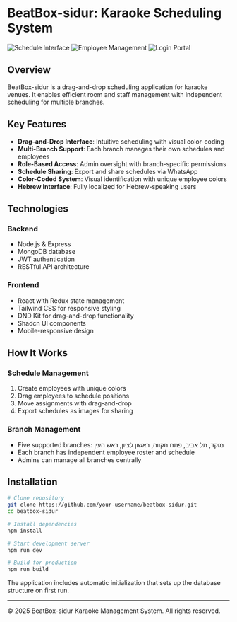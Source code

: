 # BeatBox-sidur: Karaoke Scheduling System

![Schedule Interface](https://res.cloudinary.com/dqfhbqcwv/image/upload/v1743504053/Screenshot_2025-04-01_at_13.40.19_ecngvv.png)
![Employee Management](https://res.cloudinary.com/dqfhbqcwv/image/upload/v1743504054/Screenshot_2025-04-01_at_13.39.05_zldlke.png)
![Login Portal](https://res.cloudinary.com/dqfhbqcwv/image/upload/v1743504055/Screenshot_2025-04-01_at_13.12.30_y0ssiz.png)



## Overview

BeatBox-sidur is a drag-and-drop scheduling application for karaoke venues. It enables efficient room and staff management with independent scheduling for multiple branches.

## Key Features

- **Drag-and-Drop Interface**: Intuitive scheduling with visual color-coding
- **Multi-Branch Support**: Each branch manages their own schedules and employees
- **Role-Based Access**: Admin oversight with branch-specific permissions
- **Schedule Sharing**: Export and share schedules via WhatsApp
- **Color-Coded System**: Visual identification with unique employee colors
- **Hebrew Interface**: Fully localized for Hebrew-speaking users

## Technologies

### Backend

- Node.js & Express
- MongoDB database
- JWT authentication
- RESTful API architecture

### Frontend

- React with Redux state management
- Tailwind CSS for responsive styling
- DND Kit for drag-and-drop functionality
- Shadcn UI components
- Mobile-responsive design

## How It Works

### Schedule Management

1. Create employees with unique colors
2. Drag employees to schedule positions
3. Move assignments with drag-and-drop
4. Export schedules as images for sharing

### Branch Management

- Five supported branches: מוקד, תל אביב, פתח תקווה, ראשון לציון, ראש העין
- Each branch has independent employee roster and schedule
- Admins can manage all branches centrally

## Installation

```bash
# Clone repository
git clone https://github.com/your-username/beatbox-sidur.git
cd beatbox-sidur

# Install dependencies
npm install

# Start development server
npm run dev

# Build for production
npm run build
```

The application includes automatic initialization that sets up the database structure on first run.

---

© 2025 BeatBox-sidur Karaoke Management System. All rights reserved.
